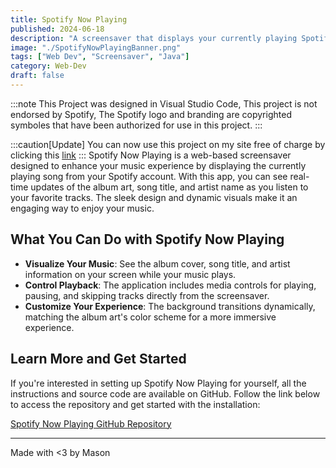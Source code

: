 ```yaml
---
title: Spotify Now Playing
published: 2024-06-18
description: "A screensaver that displays your currently playing Spotify track."
image: "./SpotifyNowPlayingBanner.png"
tags: ["Web Dev", "Screensaver", "Java"]
category: Web-Dev
draft: false
---
```

:::note
This Project was designed in Visual Studio Code, This project is not endorsed by Spotify, The Spotify logo and branding are copyrighted symboles that have been authorized for use in this project.
:::

:::caution[Update]
You can now use this project on my site free of charge by clicking this [link](https://11ason.space/nowplaying)
:::
Spotify Now Playing is a web-based screensaver designed to enhance your music experience by displaying the currently playing song from your Spotify account. With this app, you can see real-time updates of the album art, song title, and artist name as you listen to your favorite tracks. The sleek design and dynamic visuals make it an engaging way to enjoy your music.

## What You Can Do with Spotify Now Playing

- **Visualize Your Music**: See the album cover, song title, and artist information on your screen while your music plays.
- **Control Playback**: The application includes media controls for playing, pausing, and skipping tracks directly from the screensaver.
- **Customize Your Experience**: The background transitions dynamically, matching the album art's color scheme for a more immersive experience.

## Learn More and Get Started

If you're interested in setting up Spotify Now Playing for yourself, all the instructions and source code are available on GitHub. Follow the link below to access the repository and get started with the installation:

[Spotify Now Playing GitHub Repository](https://github.com/11ason/Spotify-Now-Playing)

---

Made with <3 by Mason
